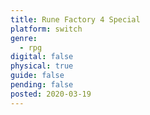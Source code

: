 ```yaml
---
title: Rune Factory 4 Special
platform: switch
genre:
  - rpg
digital: false
physical: true
guide: false
pending: false
posted: 2020-03-19
---
```

